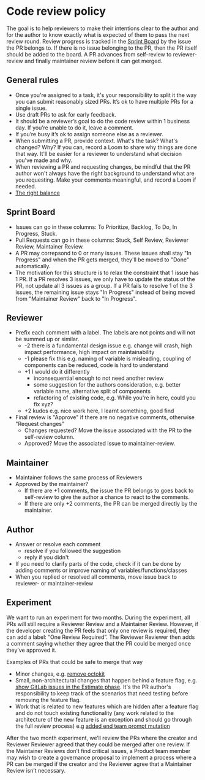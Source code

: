 # Code review policy

The goal is to help reviewers to make their intentions clear to the author and for the author to know exactly what is expected of them to pass the next review round.
Review progress is tracked in the [Sprint Board](https://github.com/orgs/ParabolInc/projects/1) by the issue the PR belongs to.
If there is no issue belonging to the PR, then the PR itself should be added to the board.
A PR advances from self-review to reviewer-review and finally maintainer review before it can get merged.

## General rules

- Once you're assigned to a task, it's your responsibility to split it the way you can submit reasonably sized PRs. It’s ok to have multiple PRs for a single issue.
- Use draft PRs to ask for early feedback.
- It should be a reviewer’s goal to do the code review within 1 business day. If you’re unable to do it, leave a comment.
- If you’re busy it’s ok to assign someone else as a reviewer.
- When submitting a PR, provide context. What's the task? What's changed? Why? If you can, record a Loom to share why things are done that way. It'll be easier for a reviewer to understand what decision you've made and why.
- When reviewing a PR and requesting changes, be mindful that the PR author won't always have the right background to understand what are you requesting. Make your comments meaningful, and record a Loom if needed. 
- [The right balance](https://docs.gitlab.com/ee/development/code_review.html#the-right-balance)

## Sprint Board

- Issues can go in these columns: To Prioritize, Backlog, To Do, In Progress, Stuck.
- Pull Requests can go in these columns: Stuck, Self Review, Reviewer Review, Maintainer Review.
- A PR may correpsond to 0 or many issues. These issues shall stay "In Progress" and when the PR gets merged, they'll be moved to "Done" automatically.
- The motivation for this structure is to relax the constraint that 1 issue has 1 PR. If a PR resolves 3 issues, we only have to update the status of the PR, not update all 3 issues as a group. If a PR fails to resolve 1 of the 3 issues, the remaining issue stays "In Progress" instead of being moved from "Maintainer Review" back to "In Progress".

## Reviewer

- Prefix each comment with a label. The labels are not points and will not be summed up or similar.
    - -2 there is a fundamental design issue
    e.g. change will crash, high impact performance, high impact on maintainability
    - -1 please fix this
    e.g. naming of variable is misleading, coupling of components can be reduced, code is hard to understand
    - +1 I would do it differently
      - inconsequential enough to not need another review
      - some suggestion for the authors consideration, e.g. better variable name, alternative split of components
      - refactoring of existing code, e.g. While you're in here, could you fix xyz?
    - +2 kudos
    e.g. nice work here, I learnt something, good find
- Final review is "Approve" if there are no negative comments, otherwise "Request changes"
    - Changes requested? Move the issue associated with the PR to the self-review column.
    - Approved? Move the associated issue to maintainer-review.

## Maintainer

- Maintainer follows the same process of Reviewers
- Approved by the maintainer?
  - If there are +1 comments, the issue the PR belongs to goes back to self-review to give the author a chance to react to the comments.
  - If there are only +2 comments, the PR can be merged directly by the maintainer.

## Author

- Answer or resolve each comment
    - resolve if you followed the suggestion
    - reply if you didn't
- If you need to clarify parts of the code, check if it can be done by adding comments or improve naming of variables/functions/classes
- When you replied or resolved all comments, move issue back to reviewer- or maintainer-review

## Experiment

We want to run an experiment for two months. During the experiment, all PRs will still require a Reviewer Review and a Maintainer Review. However, if the developer creating the PR feels that only one review is required, they can add a label: “One Review Required”. The Reviewer Reviewer then adds a comment saying whether they agree that the PR could be merged once they’ve approved it.

Examples of PRs that could be safe to merge that way

- Minor changes, e.g. [remove octokit](https://github.com/ParabolInc/parabol/pull/6479)
- Small, non-architectural changes that happen behind a feature flag, e.g. [show GitLab issues in the Estimate phase](https://github.com/ParabolInc/parabol/pull/6355). It's the PR author's responsibility to keep track of the scenarios that need testing before removing the feature flag.
- Work that is related to new features which are hidden after a feature flag and do not touch existing functionality (any work related to the architecture of the new feature is an exception and should go through the full review process) e.g [added end team prompt mutation](https://github.com/ParabolInc/parabol/pull/6250)

After the two month experiment, we’ll review the PRs where the creator and Reviewer Reviewer agreed that they could be merged after one review. If the Maintainer Reviews don’t find critical issues, a Product team member may wish to create a governance proposal to implement a process where a PR can be merged if the creator and the Reviewer agree that a Maintainer Review isn’t necessary.
